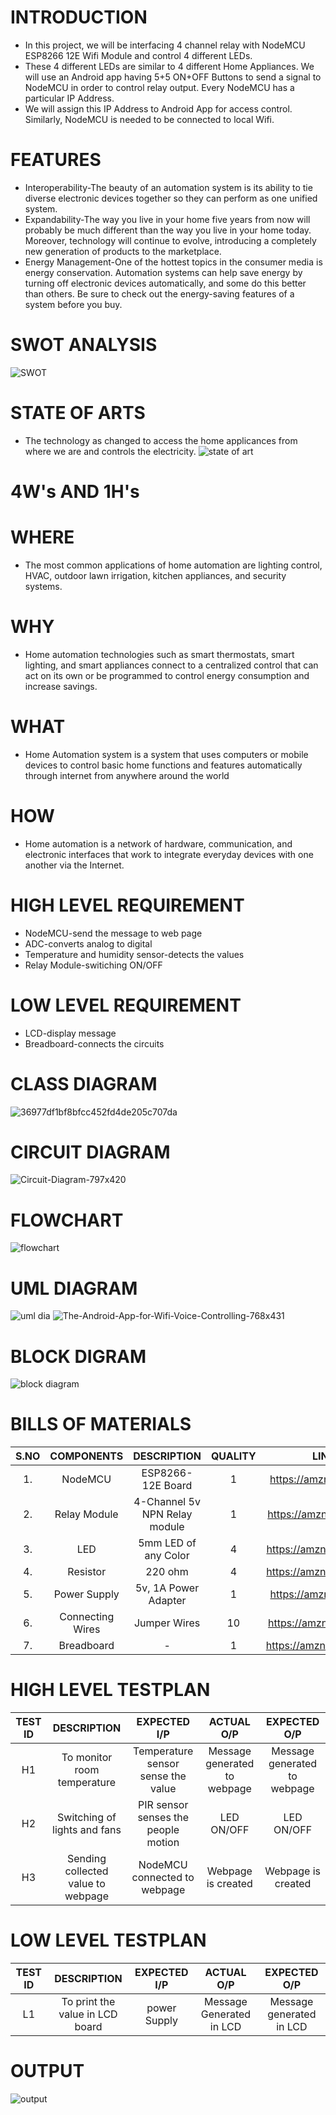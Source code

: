 # **INTRODUCTION**
* In this project, we will be interfacing 4 channel relay with NodeMCU ESP8266 12E Wifi Module and control 4 different LEDs. 
* These 4 different LEDs are similar to 4 different Home Appliances. We will use an Android app having 5+5 ON+OFF Buttons to send a signal to NodeMCU in order to control relay output. Every NodeMCU has a particular IP Address. 
* We will assign this IP Address to Android App for access control. Similarly, NodeMCU is needed to be connected to local Wifi.

# **FEATURES**
* Interoperability-The beauty of an automation system is its ability to tie diverse electronic devices together so they can perform as one unified system. 
* Expandability-The way you live in your home five years from now will probably be much different than the way you live in your home today. Moreover, technology will continue to evolve, introducing a completely new generation of products to the marketplace.
* Energy Management-One of the hottest topics in the consumer media is energy conservation. Automation systems can help save energy by turning off electronic devices automatically, and some do this better than others. Be sure to check out the energy-saving features of a system before you buy. 

# **SWOT ANALYSIS**
![SWOT](https://user-images.githubusercontent.com/94214304/143998536-cad55d91-51e1-4046-beb1-a368ba0c103f.png)

# **STATE OF ARTS**
* The technology as changed to access the home applicances from where we are and controls the electricity.
![state of art](https://user-images.githubusercontent.com/94214304/143998860-72401541-122b-49ae-a0e7-7f89379169cb.jpg)

# **4W's AND 1H's**
# WHERE
* The most common applications of home automation are lighting control, HVAC, outdoor lawn irrigation, kitchen appliances, and security systems.
# WHY
* Home automation technologies such as smart thermostats, smart lighting, and smart appliances connect to a centralized control that can act on its own or be programmed to control energy consumption and increase savings.
# WHAT
* Home Automation system is a system that uses computers or mobile devices to control basic home functions and features automatically through internet from anywhere around the world
# HOW
* Home automation is a network of hardware, communication, and electronic interfaces that work to integrate everyday devices with one another via the Internet.

# **HIGH LEVEL REQUIREMENT**
* NodeMCU-send the message to web page
* ADC-converts analog to digital 
* Temperature and humidity sensor-detects the values
* Relay Module-switiching ON/OFF

# **LOW LEVEL REQUIREMENT**
* LCD-display message
* Breadboard-connects the circuits

# **CLASS DIAGRAM**
![36977df1bf8bfcc452fd4de205c707da](https://user-images.githubusercontent.com/94214304/144003556-f25dc816-e5a2-4fa2-800e-b02e4248c5ab.png)
# **CIRCUIT DIAGRAM**
![Circuit-Diagram-797x420](https://user-images.githubusercontent.com/94214304/144000513-79bc3f52-b605-4bad-8cdb-39341ee2b396.jpg)
# **FLOWCHART**
![flowchart](https://user-images.githubusercontent.com/94214304/143999995-1b2f2bd3-650b-42cf-8375-068f41ce3959.jpg)

# **UML DIAGRAM**
![uml dia](https://user-images.githubusercontent.com/94214304/144000856-0a87f194-c112-415d-aa52-c7595c74d1ae.jpg)
![The-Android-App-for-Wifi-Voice-Controlling-768x431](https://user-images.githubusercontent.com/94214304/144001099-70f85112-1c38-4ac0-9b1f-d971b35453e2.jpg)

# **BLOCK DIGRAM**
![block diagram](https://user-images.githubusercontent.com/94214304/144004198-999a560b-a35e-4ecc-963d-91aa8957223f.png)

# **BILLS OF MATERIALS**
| **S.NO** | **COMPONENTS** | **DESCRIPTION** | **QUALITY** | **LINKS** |
| :------: | :------------: | :-------------: | :---------: | :-------: |
|1.        | NodeMCU        | ESP8266-12E Board | 1  | https://amzn.to/2LbvQIa |
|2.        | Relay Module   | 4-Channel 5v NPN Relay module | 1 | https://amzn.to/35TFhFC |
|3.        | LED            | 5mm LED of any Color  | 4 | https://amzn.to/2xWx473 |
|4.        | Resistor       | 220 ohm  | 4 | https://amzn.to/2SYMPSk |
|5.        | Power Supply   | 5v, 1A Power Adapter | 1 | https://amzn.to/3fHd9tL |
|6.        | Connecting Wires | Jumper Wires | 10 | https://amzn.to/2L8Xc1p |
|7.        | Breadboard     | - | 1 | https://amzn.to/2YM6YyS |

# **HIGH LEVEL TESTPLAN**

| **TEST ID** | **DESCRIPTION** | **EXPECTED I/P** | **ACTUAL O/P** | **EXPECTED O/P** |
| :------------:  | :------------------: | :------------------: | :-----------------: | :-------------------: |
| H1               | To monitor room temperature | Temperature sensor sense the value | Message generated to webpage | Message generated to webpage |
| H2               | Switching of lights and fans  | PIR sensor senses the people motion | LED ON/OFF | LED ON/OFF |
| H3               | Sending collected value to webpage | NodeMCU connected to webpage | Webpage is created | Webpage is created |





# **LOW LEVEL TESTPLAN**
| **TEST ID** | **DESCRIPTION** | **EXPECTED I/P** | **ACTUAL O/P** | **EXPECTED O/P** |
| :------------:  | :------------------: | :------------------: | :-----------------: | :-------------------: |
| L1               | To print the value in LCD board | power Supply | Message Generated in LCD | Message generated in LCD |



# **OUTPUT**
![output](https://user-images.githubusercontent.com/94214304/144251165-8d7a53a4-ca09-4d04-99b7-fbdf273dd125.jpg)

